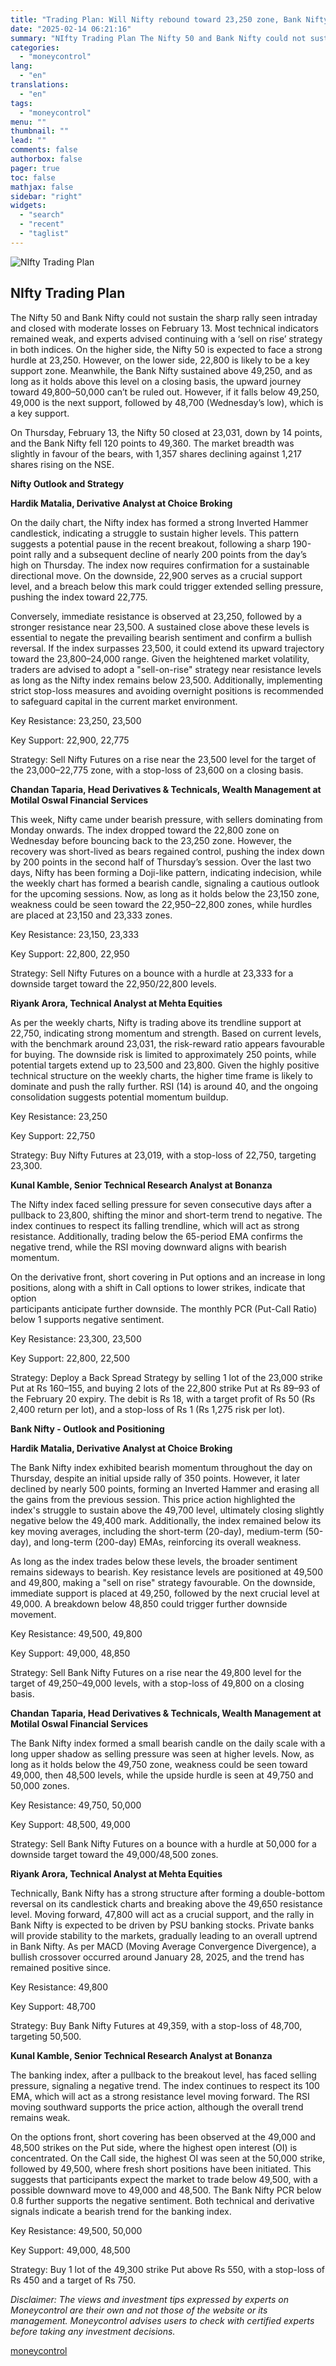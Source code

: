 ```yaml
---
title: "Trading Plan: Will Nifty rebound toward 23,250 zone, Bank Nifty climb up to 50,000 mark?"
date: "2025-02-14 06:21:16"
summary: "NIfty Trading Plan The Nifty 50 and Bank Nifty could not sustain the sharp rally seen intraday and closed with moderate losses on February 13. Most technical indicators remained weak, and experts advised continuing with a ‘sell on rise’ strategy in both indices. On the higher side, the Nifty 50..."
categories:
  - "moneycontrol"
lang:
  - "en"
translations:
  - "en"
tags:
  - "moneycontrol"
menu: ""
thumbnail: ""
lead: ""
comments: false
authorbox: false
pager: true
toc: false
mathjax: false
sidebar: "right"
widgets:
  - "search"
  - "recent"
  - "taglist"
---
```


![NIfty Trading Plan](//stat1.moneycontrol.com/mcnews//images/grey_bg.gif "NIfty Trading Plan")

NIfty Trading Plan
------------------

 

The Nifty 50 and Bank Nifty could not sustain the sharp rally seen intraday and closed with moderate losses on February 13. Most technical indicators remained weak, and experts advised continuing with a ‘sell on rise’ strategy in both indices. On the higher side, the Nifty 50 is expected to face a strong hurdle at 23,250. However, on the lower side, 22,800 is likely to be a key support zone. Meanwhile, the Bank Nifty sustained above 49,250, and as long as it holds above this level on a closing basis, the upward journey toward 49,800–50,000 can’t be ruled out. However, if it falls below 49,250, 49,000 is the next support, followed by 48,700 (Wednesday’s low), which is a key support.

On Thursday, February 13, the Nifty 50 closed at 23,031, down by 14 points, and the Bank Nifty fell 120 points to 49,360. The market breadth was slightly in favour of the bears, with 1,357 shares declining against 1,217 shares rising on the NSE.

**Nifty Outlook and Strategy**

**Hardik Matalia, Derivative Analyst at Choice Broking**

On the daily chart, the Nifty index has formed a strong Inverted Hammer candlestick, indicating a struggle to sustain higher levels. This pattern suggests a potential pause in the recent breakout, following a sharp 190-point rally and a subsequent decline of nearly 200 points from the day’s high on Thursday. The index now requires confirmation for a sustainable directional move. On the downside, 22,900 serves as a crucial support level, and a breach below this mark could trigger extended selling pressure, pushing the index toward 22,775.

Conversely, immediate resistance is observed at 23,250, followed by a stronger resistance near 23,500. A sustained close above these levels is essential to negate the prevailing bearish sentiment and confirm a bullish reversal. If the index surpasses 23,500, it could extend its upward trajectory toward the 23,800–24,000 range. Given the heightened market volatility, traders are advised to adopt a "sell-on-rise" strategy near resistance levels as long as the Nifty index remains below 23,500. Additionally, implementing strict stop-loss measures and avoiding overnight positions is recommended to safeguard capital in the current market environment.

Key Resistance: 23,250, 23,500

Key Support: 22,900, 22,775

Strategy: Sell Nifty Futures on a rise near the 23,500 level for the target of the 23,000–22,775 zone, with a stop-loss of 23,600 on a closing basis.

**Chandan Taparia, Head Derivatives & Technicals, Wealth Management at Motilal Oswal Financial Services**

This week, Nifty came under bearish pressure, with sellers dominating from Monday onwards. The index dropped toward the 22,800 zone on Wednesday before bouncing back to the 23,250 zone. However, the recovery was short-lived as bears regained control, pushing the index down by 200 points in the second half of Thursday’s session. Over the last two days, Nifty has been forming a Doji-like pattern, indicating indecision, while the weekly chart has formed a bearish candle, signaling a cautious outlook for the upcoming sessions. Now, as long as it holds below the 23,150 zone, weakness could be seen toward the 22,950–22,800 zones, while hurdles are placed at 23,150 and 23,333 zones.

Key Resistance: 23,150, 23,333

Key Support: 22,800, 22,950

Strategy: Sell Nifty Futures on a bounce with a hurdle at 23,333 for a downside target toward the 22,950/22,800 levels.

**Riyank Arora, Technical Analyst at Mehta Equities**

As per the weekly charts, Nifty is trading above its trendline support at 22,750, indicating strong momentum and strength. Based on current levels, with the benchmark around 23,031, the risk-reward ratio appears favourable for buying. The downside risk is limited to approximately 250 points, while potential targets extend up to 23,500 and 23,800. Given the highly positive technical structure on the weekly charts, the higher time frame is likely to dominate and push the rally further. RSI (14) is around 40, and the ongoing consolidation suggests potential momentum buildup.

Key Resistance: 23,250

Key Support: 22,750

Strategy: Buy Nifty Futures at 23,019, with a stop-loss of 22,750, targeting 23,300.

**Kunal Kamble, Senior Technical Research Analyst at Bonanza**

The Nifty index faced selling pressure for seven consecutive days after a pullback to 23,800, shifting the minor and short-term trend to negative. The index continues to respect its falling trendline, which will act as strong resistance. Additionally, trading below the 65-period EMA confirms the negative trend, while the RSI moving downward aligns with bearish momentum.

On the derivative front, short covering in Put options and an increase in long positions, along with a shift in Call options to lower strikes, indicate that option  
participants anticipate further downside. The monthly PCR (Put-Call Ratio) below 1 supports negative sentiment.

Key Resistance: 23,300, 23,500

Key Support: 22,800, 22,500

Strategy: Deploy a Back Spread Strategy by selling 1 lot of the 23,000 strike Put at Rs 160–155, and buying 2 lots of the 22,800 strike Put at Rs 89–93 of the February 20 expiry. The debit is Rs 18, with a target profit of Rs 50 (Rs 2,400 return per lot), and a stop-loss of Rs 1 (Rs 1,275 risk per lot).

**Bank Nifty - Outlook and Positioning**

**Hardik Matalia, Derivative Analyst at Choice Broking**

The Bank Nifty index exhibited bearish momentum throughout the day on Thursday, despite an initial upside rally of 350 points. However, it later declined by nearly 500 points, forming an Inverted Hammer and erasing all the gains from the previous session. This price action highlighted the index's struggle to sustain above the 49,700 level, ultimately closing slightly negative below the 49,400 mark. Additionally, the index remained below its key moving averages, including the short-term (20-day), medium-term (50-day), and long-term (200-day) EMAs, reinforcing its overall weakness.

As long as the index trades below these levels, the broader sentiment remains sideways to bearish. Key resistance levels are positioned at 49,500 and 49,800, making a "sell on rise" strategy favourable. On the downside, immediate support is placed at 49,250, followed by the next crucial level at 49,000. A breakdown below 48,850 could trigger further downside movement.

Key Resistance: 49,500, 49,800

Key Support: 49,000, 48,850

Strategy: Sell Bank Nifty Futures on a rise near the 49,800 level for the target of 49,250–49,000 levels, with a stop-loss of 49,800 on a closing basis.

**Chandan Taparia, Head Derivatives & Technicals, Wealth Management at Motilal Oswal Financial Services**

The Bank Nifty index formed a small bearish candle on the daily scale with a long upper shadow as selling pressure was seen at higher levels. Now, as long as it holds below the 49,750 zone, weakness could be seen toward 49,000, then 48,500 levels, while the upside hurdle is seen at 49,750 and 50,000 zones.

Key Resistance: 49,750, 50,000

Key Support: 48,500, 49,000

Strategy: Sell Bank Nifty Futures on a bounce with a hurdle at 50,000 for a downside target toward the 49,000/48,500 zones.

**Riyank Arora, Technical Analyst at Mehta Equities**

Technically, Bank Nifty has a strong structure after forming a double-bottom reversal on its candlestick charts and breaking above the 49,650 resistance level. Moving forward, 47,800 will act as a crucial support, and the rally in Bank Nifty is expected to be driven by PSU banking stocks. Private banks will provide stability to the markets, gradually leading to an overall uptrend in Bank Nifty. As per MACD (Moving Average Convergence Divergence), a bullish crossover occurred around January 28, 2025, and the trend has remained positive since.

Key Resistance: 49,800

Key Support: 48,700

Strategy: Buy Bank Nifty Futures at 49,359, with a stop-loss of 48,700, targeting 50,500.

**Kunal Kamble, Senior Technical Research Analyst at Bonanza**

The banking index, after a pullback to the breakout level, has faced selling pressure, signaling a negative trend. The index continues to respect its 100 EMA, which will act as a strong resistance level moving forward. The RSI moving southward supports the price action, although the overall trend remains weak.

On the options front, short covering has been observed at the 49,000 and 48,500 strikes on the Put side, where the highest open interest (OI) is concentrated. On the Call side, the highest OI was seen at the 50,000 strike, followed by 49,500, where fresh short positions have been initiated. This suggests that participants expect the market to trade below 49,500, with a possible downward move to 49,000 and 48,500. The Bank Nifty PCR below 0.8 further supports the negative sentiment. Both technical and derivative signals indicate a bearish trend for the banking index.

Key Resistance: 49,500, 50,000

Key Support: 49,000, 48,500

Strategy: Buy 1 lot of the 49,300 strike Put above Rs 550, with a stop-loss of Rs 450 and a target of Rs 750.

*Disclaimer: The views and investment tips expressed by experts on Moneycontrol are their own and not those of the website or its management. Moneycontrol advises users to check with certified experts before taking any investment decisions.*

[moneycontrol](https://www.moneycontrol.com/news/business/markets/trading-plan-will-nifty-rebound-toward-23-250-zone-bank-nifty-climb-up-to-50-000-mark-12940479.html)
